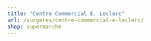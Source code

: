 ```yaml
---
title: "Centre Commercial E. Leclerc"
url: /surgeres/centre-commercial-e-leclerc/
shop: supermarché
---
```

